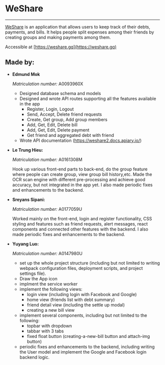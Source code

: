 # WeShare

----
[WeShare](https://weshare.gq)
 is an application that allows users to keep track of their debts, payments, and bills. It helps people split expenses among their friends by creating groups and making payments among them.

Accessible at [https://weshare.gq](https://weshare.gq)

## Made by:

* **Edmund Mok**

  *Matriculation number:* A0093960X
  
  * Designed database schema and models
  * Designed and wrote API routes supporting all the features available in the app
    * Register, Login, Logout
    * Send, Accept, Delete friend requests
    * Create, Get group, Add group members
    * Add, Get, Edit, Delete bill
    * Add, Get, Edit, Delete payment
    * Get friend and aggregated debt with friend
  * Wrote API documentation (https://weshare2.docs.apiary.io/)

* **Le Trung Hieu:**
   
   *Matriculation number:* A0161308M
   
   Hook up various front-end parts to back-end, do the group feature where people can create group, view group bill history,etc. Made the OCR scan engine with different pre-processing and achieve good accuracy, but not integrated in the app yet. I also made periodic fixes and enhancements to the backend.

* **Sreyans Sipani:**

   *Matriculation number:* A0177059U

   Worked mainly on the front-end, login and register functionality, CSS styling and features such as friend requests, alert messages, react components and connected other features with the backend. I also made periodic fixes and enhancements to the backend.

* **Yuyang Luo:**

   *Matriculation number:* A0147980U

   * set up the whole project structure (including but not limited to writing webpack configuration files, deployment scripts, and project settings file).
   * Draw the App icon
   * implment the service worker
   * implement the following views:
     * login view (including login with Facebook and Google)
     * home view (friends list with debt summary)
     * friend detail view (including the settle up modal)
     * creating a new bill view
   * implement several components, including but not limited to the following:  
     * topbar with dropdown
     * tabbar with 3 tabs
     * fixed float button (creating-a-new-bill button and attach-img button)
    * periodic fixes and enhancements to the backend, including writing the User model and implement the Google and Facebook login backend logic.
